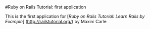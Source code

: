 #Ruby on Rails Tutorial: first application

This is the first application for [*Ruby on Rails Tutorial: Learn Rails by Example*] (http://railstutorial.org/) by Maxim Carle
